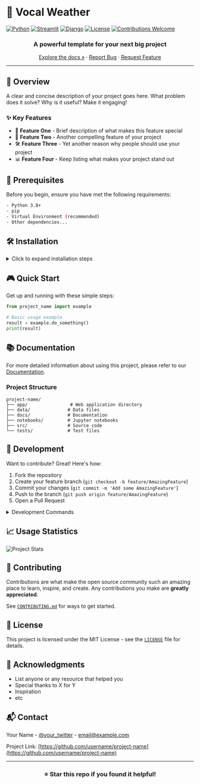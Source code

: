 # 🚀 Vocal Weather

[![Python](https://img.shields.io/badge/Python-3.8+-3776AB?style=for-the-badge&logo=python&logoColor=white)](https://www.python.org)
[![Streamlit](https://img.shields.io/badge/Streamlit-FF4B4B?style=for-the-badge&logo=Streamlit&logoColor=white)](https://streamlit.io)
[![Django](https://img.shields.io/badge/Django-092E20?style=for-the-badge&logo=django&logoColor=white)](https://www.djangoproject.com)
[![License](https://img.shields.io/badge/License-MIT-yellow.svg?style=for-the-badge)](LICENSE)
[![Contributions Welcome](https://img.shields.io/badge/contributions-welcome-brightgreen.svg?style=for-the-badge)](CONTRIBUTING.md)

<div align="center">

  <h3>A powerful template for your next big project</h3>

  [Explore the docs »](docs/)
  ·
  [Report Bug](issues/new?template=bug_report.md)
  ·
  [Request Feature](issues/new?template=feature_request.md)

</div>

---

## 📌 Overview

A clear and concise description of your project goes here. What problem does it solve? Why is it useful? Make it engaging!

### ✨ Key Features

- 🎯 **Feature One** - Brief description of what makes this feature special
- 🔄 **Feature Two** - Another compelling feature of your project
- 🛠️ **Feature Three** - Yet another reason why people should use your project
- 📊 **Feature Four** - Keep listing what makes your project stand out

## 🚦 Prerequisites

Before you begin, ensure you have met the following requirements:

```bash
- Python 3.8+
- pip
- Virtual Environment (recommended)
- Other dependencies...
```

## 🛠️ Installation

<details>
<summary>Click to expand installation steps</summary>

1. Clone the repository
```bash
git clone https://github.com/username/project-name.git
```

2. Navigate to the project directory
```bash
cd project-name
```

3. Create and activate virtual environment
```bash
# Create virtual environment
python -m venv venv

# Activate virtual environment
# On Windows:
venv\Scripts\activate
# On Unix or MacOS:
source venv/bin/activate
```

4. Install dependencies
```bash
pip install -r requirements.txt
```

</details>

## 🎮 Quick Start

Get up and running with these simple steps:

```python
from project_name import example

# Basic usage example
result = example.do_something()
print(result)
```

## 📚 Documentation

For more detailed information about using this project, please refer to our [Documentation](docs/).

### Project Structure

```
project-name/
├── app/                # Web application directory
├── data/              # Data files
├── docs/              # Documentation
├── notebooks/         # Jupyter notebooks
├── src/               # Source code
└── tests/             # Test files
```

## 🔧 Development

Want to contribute? Great! Here's how:

1. Fork the repository
2. Create your feature branch (`git checkout -b feature/AmazingFeature`)
3. Commit your changes (`git commit -m 'Add some AmazingFeature'`)
4. Push to the branch (`git push origin feature/AmazingFeature`)
5. Open a Pull Request

<details>
<summary>Development Commands</summary>

```bash
# Run tests
make test

# Format code
make format

# Run linting
make lint

# Start Streamlit app
make streamlit

# Run Django server
make django-run
```

</details>

## 📈 Usage Statistics

<!-- Add some charts or metrics about your project -->
![Project Stats](https://your-chart-url-here.com)

## 🤝 Contributing

Contributions are what make the open source community such an amazing place to learn, inspire, and create. Any contributions you make are **greatly appreciated**.

See [`CONTRIBUTING.md`](CONTRIBUTING.md) for ways to get started.

## 📝 License

This project is licensed under the MIT License - see the [`LICENSE`](LICENSE) file for details.

## 🙏 Acknowledgments

- List anyone or any resource that helped you
- Special thanks to X for Y
- Inspiration
- etc

## 📬 Contact

Your Name - [@your_twitter](https://twitter.com/your_twitter) - email@example.com

Project Link: [https://github.com/username/project-name](https://github.com/username/project-name)

---

<div align="center">

### ⭐ Star this repo if you found it helpful!

</div>